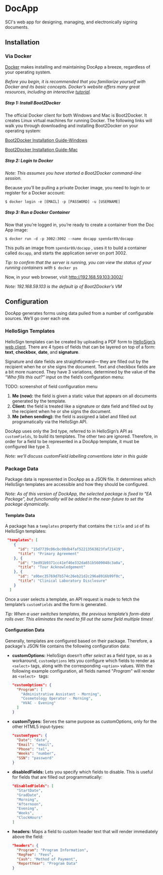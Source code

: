# DocApp

SCI's web app for designing, managing, and electronically signing documents.

## Installation

### Via Docker

[Docker](https://www.docker.com/whatisdocker/) makes installing and maintaining DocApp a breeze, regardless of your operating system.  

*Before you begin, it is recommended that you familiarize yourself with Docker and its basic concepts.  Docker’s website offers many great resources, including an interactive [tutorial](https://www.docker.com/tryit/).*

##### Step 1: Install Boot2Docker

The official Docker client for both Windows and Mac is Boot2Docker.  It creates Linux virtual machines for running Docker. The following links will walk you through downloading and installing Boot2Docker on your operating system:

[Boot2Docker Installation Guide-Windows](https://docs.docker.com/installation/windows/)

[Boot2Docker Installation Guide-Mac](https://docs.docker.com/installation/mac/)

##### Step 2: Login to Docker

*Note: This assumes you have started a Boot2Docker command-line session.*

Because you’ll be pulling a private Docker image, you need to login to or register for a Docker account:

`$ docker login -e [EMAIL] -p [PASSWORD] -u [USERNAME]`

##### Step 3: Run a Docker Container

Now that you’re logged in, you’re ready to create a container from the Doc App image:

`$ docker run -d -p 3002:3002 --name docapp spendar89/docapp`

This pulls an image from `spendar89/docapp` , uses it to build a container called `docapp`, and starts the application server on port 3002.

*Tip: to confirm that the server is running, you can view the status of your running containers with* `$ docker ps`

Now, in your web browser, visit  http://192.168.59.103:3002/

*Note: 192.168.59.103 is the default ip of Boot2Docker’s VM*

## Configuration

DocApp generates forms using data pulled from a number of configurable sources.  We’ll go over each one.

### HelloSign Templates

HelloSign templates can be created by uploading a PDF form to [HelloSign’s web client](https://www.hellosign.com/home/createTemplate).  There are 4 types of fields that can be layered on top of a form: **text**, **checkbox**, **date**, and **signature**.  

Signature and date fields are straightforward— they are filled out by the recipient when he or she signs the document.  Text and checkbox fields are a bit more nuanced.  They have 3 variations, determined by the value of the *“Who fills this out?”* input on the field’s configuration menu:

TODO: screenshot of field configuration menu

1. **Me (now):** the field is given a static value that appears on all documents generated by the template.
2. **Client:** the field is treated like a signature or date field and filled out by the recipient when he or she signs the document.
3. **Me (when sending):** the field is assigned a label and filled out programatically via the HelloSign API.


DocApp uses only the 3rd type, referred to in HelloSign’s API as `customFields`, to build its templates.  The other two are ignored.  Therefore, in order for a field to be represented in a DocApp template, it must be configured like type 3.  

*Note: we’ll discuss customField labelling conventions later in this guide*

### Package Data

Package data is represented in DocApp as a JSON file. It determines which HelloSign templates are accessible and how they should be configured.  

*Note: As of this version of DockApp, the selected package is fixed to "EA Package", but functionality will be added in the near-future to set the package dynamically.*

#### Template Data

A package has a `templates` property that contains the `title` and `id` of its HelloSign templates:

``` json
 "templates": [
 	{     
      "id": "15d7739c06cbc00db4faf52213563823faf21419",
      "title": "Primary Agreement"
    }, { 
      "id": "3ed91b9371cc41ef46e332da651b5609048c3a0a", 
      "title": "Tour Acknowledgement"
    }, { 
      "id": "a9bec35769d7b574c26eb21d2c296a8916b99f0c",  
      "title": "Clinical Laboratory Disclosure"
    }           
  ]
```

Once a user selects a template, an API request is made to fetch the template’s `customFields` and the form is generated.

*Tip: When a user switches templates, the previous template’s form-data rolls over.  This eliminates the need to fill out the same field multiple times!*

#### Configuration Data

Generally, templates are configured based on their package.  Therefore, a package's JSON file contains the following configuration data:

- **customOptions:** HelloSign doesn’t offer *select* as a field type, so as a workaround,  `customOptions` lets you configure which fields to render as `<select>` tags, along with the corresponding `<option>` values.  With the following example configuration, all fields named "*Program*" will render as `<select> ` tags:
  
  ``` json
  "customOptions": {
    "Program": [
      "Administrative Assistant - Morning",
      "Cosmetology Operator - Morning",
      "HVAC - Evening"
    ]
  }
  ```

- **customTypes:** Serves the same purpose as customOptions, only for the other HTML5 input-types:
  
  ``` json
  "customTypes": {
    "Date": "date",
    "Email": "email",
    "Phone": "tel",
    "Weeks": "number",
    "SSN": "password"
  }
  ```
- **disabledFields:** Lets you specify which fields to disable.  This is useful for fields that are filled out programmatically:
  
  ``` json
  "disabledFields": [
    "StartDate",
    "GradDate",
    "Morning",
    "Afternoon",
    "Evening",
    "Weeks",
    "ClockHours"
  ]
  ```
  
- **headers:** Maps a field to custom header text that will render immediately above the field:
  
  ``` json
  "headers": {
    "Program": "Program Information",
    "RegFee": "Fees",
    "Cash": "Method of Payment",
    "ReportYear": "Program Data"
  }
  ```
  
